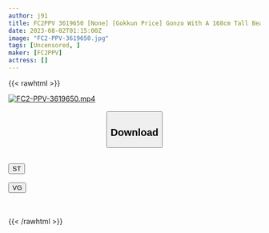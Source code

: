 ```yaml
---
author: j91
title: FC2PPV 3619650 [None] [Gokkun Price] Gonzo With A 168cm Tall Beautiful Woman Who Looks Good With A Short Cut! It Looks Neat And Is Actually Dirty! After Blow Job Gokkun In The Bath Hamehame ♡ Finally A Splendid Vaginal Cum Shot With A Seeding Piston! *Bonus High-Definition Version
date: 2023-08-02T01:15:00Z
image: "FC2-PPV-3619650.jpg"
tags: [Uncensored, ]
maker: [FC2PPV]
actress: []
---
```



{{< rawhtml >}}

<div class="video" data-videoid="Qa00G299B7C0Xo8">
    <a href="javascript:;">
        <img src="https://my.j91.asia/posts/FC2-PPV-3619650/FC2-PPV-3619650.jpg" width="WIDTH" height="HEIGHT" alt="FC2-PPV-3619650.mp4" loading="lazy">
    </a>
</div>

<script type="text/javascript" src="https://j91.asia/asset/on-demand-st.js"></script>

<br>
  <link rel="stylesheet" href="https://j91.asia/asset/bs5.css">
  
  <center>
  <button class="btn btn-primary" type="button" data-bs-toggle="collapse" data-bs-target=".multi-collapse" aria-expanded="false" aria-controls="multiCollapseExample1 multiCollapseExample2"><h2>Download</h2></button></center>
</p>
<div class="row">
  <div class="col">
    <div class="collapse multi-collapse" id="multiCollapseExample1">
      <div class="card card-body">
	      	      <br>
<div class="buttons">  
<a href="https://streamtape.to/v/Qa00G299B7C0Xo8"><button class="btn-hover color-3"><i class="fa fa-download"></i> ST</button></a></div>
    </div>
  </div>
</div>
  <div class="col">
    <div class="collapse multi-collapse" id="multiCollapseExample2">
      <div class="card card-body">
	      <br>
<div class="buttons">
    <a href="https://vgembed.com/v/wP2050rM2GEdmy7"><button class="btn-hover color-9"><i class="fa fa-download"></i> VG</button></a></div>
<br><br>
      </div>
    </div>
  </div>
</div>

{{< /rawhtml >}}